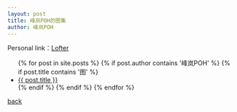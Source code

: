 ```yaml
---
layout: post
title: 峰岚POH的图集
author: 峰岚POH
---
```


Personal link：[Lofter](https://fenglanpoh.lofter.com/)

<ul>
  {% for post in site.posts %}
    {% if post.author contains '峰岚POH' %}
    {% if post.title contains '图' %}
      <li>
        <a href="{{ post.url }}">{{ post.title }}</a>
      </li>
    {% endif %}
    {% endif %}
  {% endfor %}
</ul>


[back](https://allforyanchen.github.io/)
